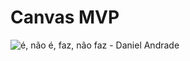 <h1>Canvas MVP</h1>

![é, não é, faz, não faz - Daniel Andrade](https://user-images.githubusercontent.com/50267414/177215883-555e31e5-2d19-4520-a993-4d5f7f0ae578.png)
